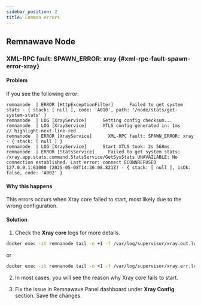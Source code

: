 ```yaml
---
sidebar_position: 2
title: Common errors
---
```


## Remnawave Node

### XML-RPC fault: SPAWN_ERROR: xray {#xml-rpc-fault-spawn-error-xray}

#### Problem

If you see the following error:

```title="cd ~/opt/remnanode && docker compose logs -f -t"
remnanode  | ERROR [HttpExceptionFilter]      Failed to get system stats - { stack: [ null ], code: 'A010', path: '/node/stats/get-system-stats' }
remnanode  | LOG [XrayService]      Getting config checksum...
remnanode  | LOG [XrayService]      XTLS config generated in: 1ms
// highlight-next-line-red
remnanode  | ERROR [XrayService]      XML-RPC fault: SPAWN_ERROR: xray - { stack: [ null ] }
remnanode  | LOG [XrayService]      Start XTLS took: 2s 568ms
remnanode  | ERROR [StatsService]     Failed to get system stats: /xray.app.stats.command.StatsService/GetSysStats UNAVAILABLE: No connection established. Last error: connect ECONNREFUSED 127.0.0.1:61000 (2025-05-08T14:36:08.821Z) - { stack: [ null ], isOk: false, code: 'A002' }
```

#### Why this happens

This errors occurs when Xray core failed to start, most likely due to the wrong configuration.

#### Solution

1. Check the **Xray core** logs for more details.

```bash
docker exec -it remnanode tail -n +1 -f /var/log/supervisor/xray.out.log
```

or

```bash
docker exec -it remnanode tail -n +1 -f /var/log/supervisor/xray.err.log
```

2. In most cases, you will see the reason why Xray core fails to start.

3. Fix the issue in Remnawave Panel dashboard under **Xray Config** section. Save the changes.
